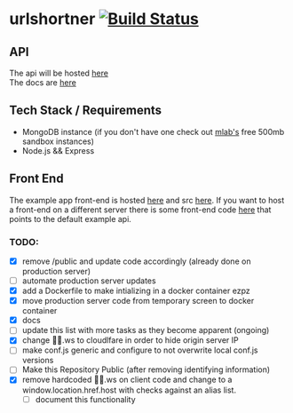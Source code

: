 # urlshortner [![Build Status](https://travis-ci.com/persa188/urlshortener.svg?token=ioxJqCa1fJPNAPQhWhxn&branch=master)](https://travis-ci.com/persa188/urlshortener)


## API
The api will be hosted [here](https://api2.sanic.ca)  
The docs are [here](/docs)

## Tech Stack / Requirements
- MongoDB instance (if you don't have one check out [mlab's](https://mlab.com) free 500mb sandbox instances)
- Node.js && Express

## Front End
The example app front-end is hosted [here](https://url.sanic.ca) and src [here](/public). If you want to host a front-end on a different server there is some front-end code [here](https://github.com/persa188/url-shortener-frontend) that points to the default example api.

### TODO:
- [x] remove /public and update code accordingly  (already done on production server)
- [ ] automate production server updates
- [x] add a Dockerfile to make intializing in a docker container ezpz
- [x] move production server code from temporary screen to docker container
- [x] docs
- [ ] update this list with more tasks as they become apparent (ongoing)
- [x] change 🎉💯.ws to cloudlfare in order to hide origin server IP
- [ ] make conf.js generic and configure to not overwrite local conf.js versions
- [ ] Make this Repository Public (after removing identifying information)
- [x] remove hardcoded 🎉💯.ws on client code and change to a window.location.href.host with checks against an alias list.
  - [ ] document this functionality
